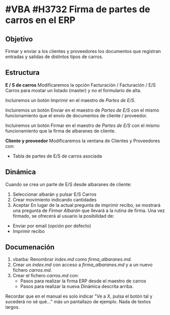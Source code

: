 # #VBA #H3732 Firma de partes de carros en el ERP

## Objetivo
Firmar y enviar a los clientes y proveedores los documentos que registran entradas y salidas de distintos tipos de carros.

## Estructura
**E / S de carros**
Modificaremos la opción Facturación / Facturación / E/S Carros para mostar un listado (master) y no el formulario de alta.

Incluiremos un botón Imprimir en el maestro de _Partes de E/S_.

Incluiremos un botón Enviar en el maestro de _Partes de E/S_ con el mismo funcionamiento que el envío de documentos de cliente / proveedor.

Incluiremos un botón Firmar en el maestro de _Partes de E/S_ con el mismo funcionamiento que la firma de albaranes de cliente.

**Cliente y proveedor**
Modificaremos la ventana de Clientes y Proveedores con:
* Tabla de partes de E/S de carros asociada

## Dinámica
Cuando se crea un parte de E/S desde albaranes de cliente:
1. Seleccionar albarán y pulsar E/S Carros
1. Crear movimiento indicando cantidades
1. Aceptar
En lugar de la actual pregunta de imprimir recibo, se mostrará una pregunta de _Firmar Albarán_ que llevará a la rutina de firma.
Una vez firmado, se ofrecerá al usuario la posibilidad de:
* Enviar por email (opción por defecto)
* Imprimir recibo

## Documenación
1. vbarba: Renombrar _index.md_ como _firma_albaranes.md_.
1. Crear un _index.md_ con acceso a _firma_albaranes.md_ y a un nuevo fichero _carros.md_.
1. Crear el fichero _carros.md_ con:
    + Pasos para realizar la firma ERP desde el maestro de carros
    + Pasos para realizar la nueva Dinámica descrita arriba.

Recordar que en el manual es solo indicar "Ve a X, pulsa el botón tal y sucederá no sé qué..." más un pantallazo de ejemplo. Nada de textos largos.